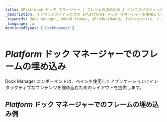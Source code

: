 ```yaml
---
title: $Platform$ ドック マネージャー | フレームの埋め込み | インフラジスティックス
_description: インフラジスティックスの $Platform$ ドック マネージャーを使用してペインによってインタラクティブなコンテンツを埋め込みます。$ProductName$ ドック マネージャー チュートリアルを是非お試しください!
_keywords: dock manager, embed frames, $ProductName$, Infragistics, ドック マネージャー, フレームの埋め込み, インフラジスティックス
_language: ja
mentionedTypes: ['DockManager']
---
```

# $Platform$ ドック マネージャーでのフレームの埋め込み

Dock Manager コンポーネントは、ペインを使用してアプリケーションにインタラクティブなコンテンツを埋め込むためのレイアウトを提供します。

## $Platform$ ドック マネージャーでのフレームの埋め込み例


<code-view style="height: 600px"
           data-demos-base-url="{environment:dvDemosBaseUrl}"
           iframe-src="{environment:dvDemosBaseUrl}/layouts/dock-manager-embedding-frames"
           alt="$Platform$ ドック マネージャーでのフレームの埋め込み例"
           github-src="layouts/dock-manager/embedding-frames">
</code-view>

<!-- <div>
    <button data-localize="stackblitz" disabled class="stackblitz-btn" data-iframe-id="dock-manager-overview-iframe" data-demos-base-url="{environment:dvDemosBaseUrl}">View on StackBlitz
    </button>
</div> -->

<div class="divider--half"></div>

<!--
## Usage

Once the Dock Manager is imported, you can add it on the page:

```html
<igc-dockmanager id="dockManager">
</igc-dockmanager>
```

```ts
import { IgcDockManagerPaneType, IgcSplitPaneOrientation, IgcDockManagerComponent } from 'igniteui-dockmanager';

// ...

this.dockManager = document.getElementById("dockManager") as IgcDockManagerComponent;
this.dockManager.layout = {
    rootPane: {
        type: IgcDockManagerPaneType.splitPane,
        orientation: IgcSplitPaneOrientation.horizontal,
        panes: [
            {
                type: IgcDockManagerPaneType.contentPane,
                contentId: 'content1',
                header: 'Pane 1'
            }
        ]
    }
};
```

```html
<igc-dockmanager id="dockManager">
    <div slot="content1" style="width: 100%; height: 100%;">Content 1</div>
</igc-dockmanager>
``` -->
